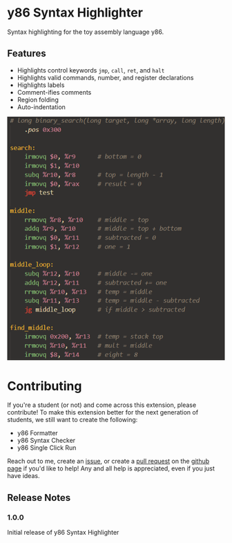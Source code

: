 # y86 Syntax Highlighter

Syntax highlighting for the toy assembly language y86.

## Features

-   Highlights control keywords `jmp`, `call`, `ret`, and `halt`
-   Highlights valid commands, number, and register declarations
-   Highlights labels
-   Comment-ifies comments
-   Region folding
-   Auto-indentation

![Example Code](https://github.com/CubeTures/y86-Syntax-Highlighter/raw/HEAD/images/CodeExample.png)

# Contributing

If you're a student (or not) and come across this extension, please contribute! To make this extension better for the next generation of students, we still want to create the following:

-   y86 Formatter
-   y86 Syntax Checker
-   y86 Single Click Run

Reach out to me, create an [issue](https://github.com/CubeTures/y86-Syntax-Highlighter/issues), or create a [pull request](https://github.com/CubeTures/y86-Syntax-Highlighter/pulls) on the [github page](https://github.com/CubeTures/y86-Syntax-Highlighter) if you'd like to help! Any and all help is appreciated, even if you just have ideas.

## Release Notes

### 1.0.0

Initial release of y86 Syntax Highlighter
